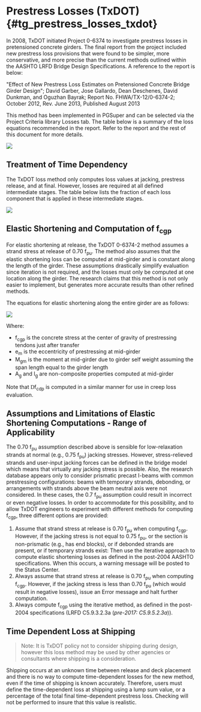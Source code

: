 Prestress Losses (TxDOT) {#tg_prestress_losses_txdot}
======================================
In 2008, TxDOT initiated Project 0-6374 to investigate prestress losses in pretensioned concrete girders. The final report from the project included new prestress loss provisions that were found to be simpler, more conservative, and more precise than the current methods outlined within the AASHTO LRFD Bridge Design Specifications. A reference to the report is below:

"Effect of New Prestress Loss Estimates on Pretensioned Concrete Bridge Girder Design"; David Garber, Jose Gallardo, Dean Deschenes, David Dunkman, and Oguzhan Bayrak; Report No. FHWA/TX-12/0-6374-2; October 2012, Rev. June 2013, Published August 2013

This method has been implemented in PGSuper and can be selected via the Project Criteria library Losses tab. The table below is a summary of the loss equations recommended in the report. Refer to the report and the rest of this document for more details.

![](TxDOT_Research_Report_0-6374-2_Equations.gif)

Treatment of Time Dependency
----------------------------
The TxDOT loss method only computes loss values at jacking, prestress release, and at final. However, losses are required at all defined intermediate stages. The table below lists the fraction of each loss component that is applied in these intermediate stages. 

![](TxDOT_Research_Report_0-6374-2_Table.gif)

 
Elastic Shortening and Computation of f<sub>cgp</sub>
------------------------------------------
For elastic shortening at release, the TxDOT 0-6374-2 method assumes a strand stress at release of 0.70 f<sub>pu</sub>. The method also assumes that the elastic shortening loss can be computed at mid-girder and is constant along the length of the girder. These assumptions drastically simplify evaluation since iteration is not required, and the losses must only be computed at one location along the girder. The research claims that this method is not only easier to implement, but generates more accurate results than other refined methods.

The equations for elastic shortening along the entire girder are as follows:

![](TxDOT_Research_Report_0-6374-2_ElasticShortening.gif)


Where: 

* f<sub>cgp</sub>  is the concrete stress at the center of gravity of prestressing tendons just after transfer
* e<sub>m</sub>  is the eccentricity of prestressing at mid-girder
* M<sub>gm</sub>  is the moment at mid-girder due to girder self weight assuming the span length equal to the girder length
* A<sub>g</sub> and I<sub>g</sub> are non-composite properties computed at mid-girder

Note that <span style="font-family:symbol">D</span>f<sub>cdp</sub> is computed in a similar manner for use in creep loss evaluation.

Assumptions and Limitations of Elastic Shortening Computations - Range of Applicability
----------------------------------------------------------------------------------------
The 0.70 f<sub>pu</sub> assumption described above is sensible for low-relaxation strands at normal (e.g., 0.75 f<sub>pu</sub>) jacking stresses. However, stress-relieved strands and user-input jacking forces can be defined in the bridge model which means that virtually any jacking stress is possible. Also, the research database appears only to consider prismatic precast I-beams with common prestressing configurations: beams with temporary strands, debonding, or arrangements with strands above the beam neutral axis were not considered. In these cases, the 0.7 f<sub>pu</sub> assumption could result in incorrect or even negative losses. In order to accommodate for this possibility, and to allow TxDOT engineers to experiment with different methods for computing f<sub>cgp</sub>, three different options are provided:

1. Assume that strand stress at release is 0.70 f<sub>pu</sub> when computing f<sub>cgp</sub>. However, if the jacking stress is not equal to 0.75 f<sub>pu</sub>, or the section is non-prismatic (e.g., has end blocks), or if debonded strands are present, or if temporary strands exist: Then use the iterative approach to compute elastic shortening losses as defined in the post-2004 AASHTO specifications. When this occurs, a warning message will be posted to the Status Center.
2. Always assume that strand stress at release is 0.70 f<sub>pu</sub> when computing f<sub>cgp</sub>. However, if the jacking stress is less than  0.70 f<sub>pu</sub> (which would result in negative losses), issue an Error message and halt further computation.
3. Always compute f<sub>cgp</sub> using the iterative method, as defined in the post-2004 specifications (LRFD C5.9.3.2.3a (*pre-2017: C5.9.5.2.3a*)).

Time Dependent Loss at Shipping
---------------------------------
> Note: It is TxDOT policy not to consider shipping during design, however this loss method may be used by other agencies or consultants where shipping is a consideration. 

Shipping occurs at an unknown time between release and deck placement and there is no way to compute time-dependent losses for the new method, even if the time of shipping is known accurately. Therefore, users must define the time-dependent loss at shipping using a lump sum value, or a percentage of the total final time-dependent prestress loss. Checking will not be performed to insure that this value is realistic.

